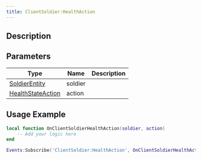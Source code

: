 ```yaml
---
title: ClientSoldier:HealthAction
---
```

## Description

## Parameters

| Type                                                        | Name    | Description |
| ----------------------------------------------------------- | ------- | ----------- |
| [SoldierEntity](/vext/ref/client/class/soldierentity)         | soldier |             |
| [HealthStateAction](/vext/ref/shared/class/healthstateaction) | action  |             |

## Usage Example

``` lua
local function OnClientSoldierHealthAction(soldier, action)
    -- Add your logic here
end

Events:Subscribe('ClientSoldier:HealthAction', OnClientSoldierHealthAction)
```
